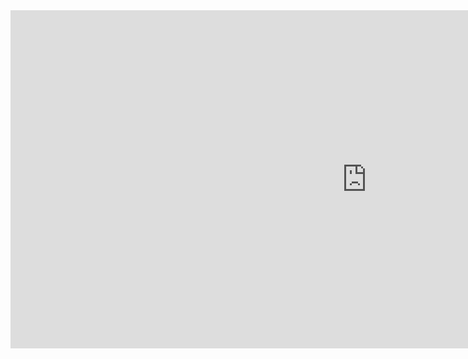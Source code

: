 <iframe title="Dash_Coder-3 - Introducción" width="1140" height="541.25" src="https://app.powerbi.com/reportEmbed?reportId=acfc219e-3b27-4cce-a14c-3feba7035c0e&autoAuth=true&ctid=1ad86374-09ae-40c1-8eef-662b207a93ff&config=eyJjbHVzdGVyVXJsIjoiaHR0cHM6Ly93YWJpLXBhYXMtMS1zY3VzLXJlZGlyZWN0LmFuYWx5c2lzLndpbmRvd3MubmV0LyJ9" frameborder="0" allowFullScreen="true"></iframe>
